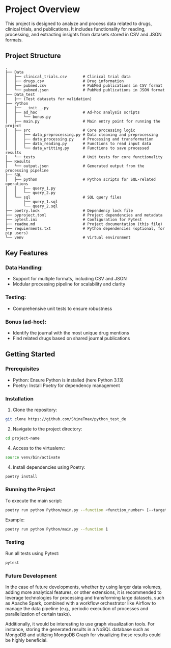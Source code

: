 # Project Overview
This project is designed to analyze and process data related to drugs, clinical trials, and publications. It includes functionality for reading, processing, and extracting insights from datasets stored in CSV and JSON formats.

## Project Structure
``` 
.
├── Data
│   ├── clinical_trials.csv       # Clinical trial data
│   ├── drugs.csv                 # Drug information
│   ├── pubmed.csv                # PubMed publications in CSV format
│   └── pubmed.json               # PubMed publications in JSON format
├── Data_test
│   ├── (Test datasets for validation)
├── Python
│   ├── __init__.py
│   ├── ad_hoc                    # Ad-hoc analysis scripts
│   │   └── bonus.py
│   ├── main.py                   # Main entry point for running the project
│   ├── src                       # Core processing logic
│   │   ├── data_preprocessing.py # Data cleaning and preprocessing
│   │   ├── data_processing.py    # Processing and transformation
│   │   ├── data_reading.py       # Functions to read input data
│   │   └── data_writting.py      # Functions to save processed results
│   └── tests                     # Unit tests for core functionality
├── Results
│   └── output.json               # Generated output from the processing pipeline
├── SQL
│   ├── python                    # Python scripts for SQL-related operations
│   │   ├── query_1.py
│   │   └── query_2.py
│   └── sql                       # SQL query files
│       ├── query_1.sql
│       └── query_2.sql
├── poetry.lock                   # Dependency lock file
├── pyproject.toml                # Project dependencies and metadata
├── pytest.ini                    # Configuration for Pytest
├── readme.md                     # Project documentation (this file)
├── requierments.txt              # Python dependencies (optional, for pip users)
└── venv                          # Virtual environment
```

## Key Features

### Data Handling:
- Support for multiple formats, including CSV and JSON
- Modular processing pipeline for scalability and clarity

### Testing:
- Comprehensive unit tests to ensure robustness

### Bonus (ad-hoc):
- Identify the journal with the most unique drug mentions
- Find related drugs based on shared journal publications

## Getting Started

### Prerequisites
- Python: Ensure Python is installed (here Python 3.13)
- Poetry: Install Poetry for dependency management

### Installation

1. Clone the repository:
```bash
git clone https://github.com/ShineTmax/python_test_de
```

2. Navigate to the project directory:
```bash
cd project-name
```

4. Access to the virtualenv:
```bash
source venv/bin/activate
```
4. Install dependencies using Poetry:
```bash
poetry install
```
### Running the Project

To execute the main script:
```bash
poetry run python Python/main.py --function <function_number> [--target_drug <drug_name>] [--data <data_path>]
```

Example:
```bash
poetry run python Python/main.py --function 1
```

### Testing

Run all tests using Pytest:
```bash
pytest
```

### Future Development 

In the case of future developments, whether by using larger data volumes, adding more analytical features, or other extensions, it is recommended to leverage technologies for processing and transforming large datasets, such as Apache Spark, combined with a workflow orchestrator like Airflow to manage the data pipeline (e.g., periodic execution of processes and parallelization of certain tasks).

Additionally, it would be interesting to use graph visualization tools. For instance, storing the generated results in a NoSQL database such as MongoDB and utilizing MongoDB Graph for visualizing these results could be highly beneficial.

